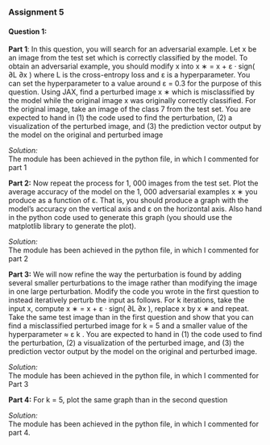 
### Assignment 5 

#### Question 1: 

**Part 1**: In this question, you will search for an adversarial example. Let x be an image
from the test set which is correctly classified by the model. To obtain an adversarial example,
you should modify x into x
∗ = x + ε · sign(
∂L
∂x ) where L is the cross-entropy loss and ε is a
hyperparameter. You can set the hyperparameter to a value around ε = 0.3 for the purpose of
this question. Using JAX, find a perturbed image x
∗ which is misclassified by the model while
the original image x was originally correctly classified. For the original image, take an image
of the class 7 from the test set. You are expected to hand in (1) the code used to find the
perturbation, (2) a visualization of the perturbed image, and (3) the prediction vector output
by the model on the original and perturbed image

*Solution:* \
 The module has been achieved in the python file, in which I commented for part 1

**Part 2:** Now repeat the process for 1, 000 images from the test set. Plot the average accuracy
of the model on the 1, 000 adversarial examples x
∗ you produce as a function of ε. That is, you
should produce a graph with the model’s accuracy on the vertical axis and ε on the horizontal
axis. Also hand in the python code used to generate this graph (you should use the matplotlib
library to generate the plot).

*Solution:* \
The module has been achieved in the python file, in which I commented for part 2

**Part 3:** We will now refine the way the perturbation is found by adding several smaller
perturbations to the image rather than modifying the image in one large perturbation. Modify
the code you wrote in the first question to instead iteratively perturb the input as follows. For
k iterations, take the input x, compute x
∗ = x + ε · sign(
∂L
∂x ), replace x by x
∗ and repeat.
Take the same test image than in the first question and show that you can find a misclassified
perturbed image for k = 5 and a smaller value of the hyperparameter ≈
ε
k
. You are expected to
hand in (1) the code used to find the perturbation, (2) a visualization of the perturbed image,
and (3) the prediction vector output by the model on the original and perturbed image.

*Solution:*\
The module has been achieved in the python file, in which I commented for Part 3 

**Part 4:** For k = 5, plot the same graph than in the second question

*Solution:*\
The module has been achieved in the python file, in which I commented for part 4.
  
